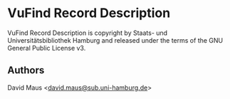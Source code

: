 # VuFind Record Description

VuFind Record Description is copyright by Staats- und Universitätsbibliothek Hamburg and released under the terms of the
GNU General Public License v3.

## Authors

David Maus &lt;david.maus@sub.uni-hamburg.de&gt;
